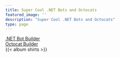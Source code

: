 ```yaml
---
title: Super Cool .NET Bots and Octocats
featured_image: ''
description: "Super Cool .NET Bots and Octocats"
type: page
---
```


<a href="https://mod-dotnet-bot.net/create-your-bot/" target="_blank">.NET Bot Builder</a>
<br />
<a href="https://myoctocat.com" target="_blank">Octocat Builder</a>
<br/>
{{< album shirts >}}
